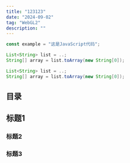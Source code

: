 ```yaml
---
title: "123123"
date: "2024-09-02"
tag: "WebGL2"
description: ""
---
```


```javascript
const example = "这是JavaScript代码";
```

```java https://stackoverflow.com/questions/4042434/converting-arrayliststring-to-string-in-java
List<String> list = ..;
String[] array = list.toArray(new String[0]);
```

```java
List<String> list = ..;
String[] array = list.toArray(new String[0]);
```

## 目录

## 标题1
### 标题2
### 标题3
